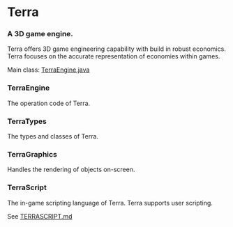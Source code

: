 # Terra

### A 3D game engine.

Terra offers 3D game engineering capability with build in robust economics.
Terra focuses on the accurate representation of economies within games.

Main class: [TerraEngine.java](TerraEngine%2Fsrc%2Fmain%2Fjava%2Foasis%2Fartemis%2FTerraEngine.java)

### TerraEngine

The operation code of Terra.

### TerraTypes

The types and classes of Terra.

### TerraGraphics

Handles the rendering of objects on-screen.

### TerraScript

The in-game scripting language of Terra.
Terra supports user scripting.

See [TERRASCRIPT.md](TerraScript%2Fsrc%2Fmain%2Fjava%2Foasis%2Fartemis%2Fscript%2FTERRASCRIPT.md)